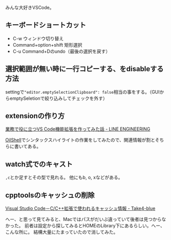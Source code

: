 みんな大好きVSCode。

## キーボードショートカット

- C-w ウィンドウ切り替え
- Command+option+shift 矩形選択
- C-u Command+Dのundo（最後の選択を戻す）

## 選択範囲が無い時に一行コピーする、をdisableする方法

settingで`"editor.emptySelectionClipboard": false`相当の事をする。（GUIからemptySeletionで絞り込みしてチェックを外す）

## extensionの作り方

[業務で役に立つVS Code機能拡張を作ってみた話 - LINE ENGINEERING](https://engineering.linecorp.com/ja/blog/uit-enhancement-vscode/)

[OilShell](OilShell)でシンタックスハイライトの作業をしてみたので、関連情報が割とそちらに書いてある。

## watch式でのキャスト

`,c`とか足すとその型で見れる。
他にもb, o, xなどがある。

## cpptoolsのキャッシュの削除

[Visual Studio Code－C/C++拡張で使われるキャッシュ情報 - Take4-blue](https://take4-blue.com/program/visual-studio-code%EF%BC%8Dc-c%E6%8B%A1%E5%BC%B5%E3%81%A7%E4%BD%BF%E3%82%8F%E3%82%8C%E3%82%8B%E3%82%AD%E3%83%A3%E3%83%83%E3%82%B7%E3%83%A5%E6%83%85%E5%A0%B1/)

へー、と思って見てみると、Macではパスがだいぶ違っていて後者は見つからなかった。
前者は設定から探してみるとHOMEのLibrary下にあるらしい。へー、こんな所に。
結構大量にたまっていたので消してみた。